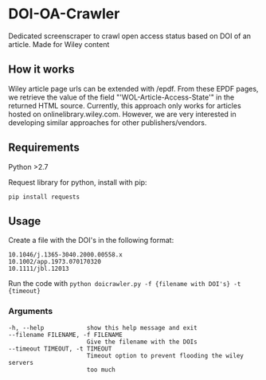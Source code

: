 # DOI-OA-Crawler

Dedicated screenscraper to crawl open access status based on DOI of an article.
Made for Wiley content

## How it works

Wiley article page urls can be extended with /epdf. From these EPDF pages, we retrieve the value of the field "'WOL-Article-Access-State'" in the returned HTML source. Currently, this approach only works for articles hosted on onlinelibrary.wiley.com. However, we are very interested in developing similar approaches for other publishers/vendors.

## Requirements

Python >2.7

Request library for python, install with pip:

`pip install requests`

## Usage

Create a file with the DOI's in the following format:

```
10.1046/j.1365-3040.2000.00558.x
10.1002/app.1973.070170320
10.1111/jbl.12013
```

Run the code with `python doicrawler.py -f {filename with DOI's} -t {timeout}`

### Arguments

```
-h, --help            show this help message and exit
--filename FILENAME, -f FILENAME
                      Give the filename with the DOIs
--timeout TIMEOUT, -t TIMEOUT
                      Timeout option to prevent flooding the wiley servers
                      too much
```
